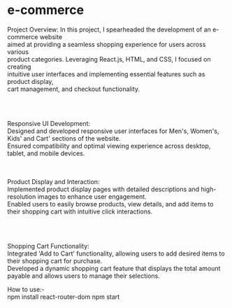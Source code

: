 # e-commerce

Project Overview:
In this project, I spearheaded the development of an e-commerce website <br/>
aimed at providing a seamless shopping experience for users across various<br/>
product categories. Leveraging React.js, HTML, and CSS, I focused on creating<br/>
intuitive user interfaces and implementing essential features such as product display,<br/>
cart management, and checkout functionality.

<br/><br/>

Responsive UI Development:<br/>
Designed and developed responsive user interfaces for Men's, Women's,  Kids' and Cart' sections of the website.<br/>
Ensured compatibility and optimal viewing experience across desktop, tablet, and mobile devices.<br/>
<br/> <br/>

Product Display and Interaction:<br/>
Implemented product display pages with detailed descriptions and high-resolution images to enhance user engagement.<br/>
Enabled users to easily browse products, view details, and add items to their shopping cart with intuitive click interactions.<br/>

<br/><br/>


Shopping Cart Functionality:<br/>
Integrated 'Add to Cart' functionality, allowing users to add desired items to their shopping cart for purchase.<br/>
Developed a dynamic shopping cart feature that displays the total amount payable and allows users to manage their selections.<br/>

How to use:-<br/>
npm install react-router-dom
npm start